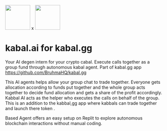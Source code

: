 <img src="https://github.com/user-attachments/assets/07125f38-c196-43c9-b646-0f271d8b9337" width='80'/> x <img src="https://github.com/user-attachments/assets/5257c80f-d926-4e6e-b1d8-e6e7087b6974" width='80'/> 

# kabal.ai for kabal.gg
Your AI degen intern for your crypto cabal. Execute calls together as a group fund through autonomous kabal agent. 
Part of kabal.gg app https://github.com/BruhmaHQ/kabal.gg

This AI agents helps allow your group chat to trade together. Everyone gets allocation according to funds put together and the whole group acts together to decide fund allocation and gets a share of the profit accordingly. Kabbal AI acts as the helper who executes the calls on behalf of the group. This is an addition to the kabbal,gg app where kabbals can trade together and launch there token .

Based Agent offers an easy setup on Replit to explore autonomous blockchain interactions without manual coding.
